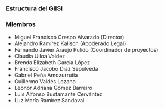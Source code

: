 
### Estructura del GIISI

### Miembros

* Miguel Francisco Crespo Alvarado (Director)
* Alejandro Ramírez Kalisch (Apoderado Legal)
* Fernando Javier Araujo Pulido (Coordinador de proyectos)
* Claudia Ulloa Valdez
* Brenda Elizabeth García López
* Francisco Jacobo Díaz Sepúlveda
* Gabriel Peña Amozurrutia
* Guillermo Valdés Lozano
* Leonor Adriana Gómez Barreiro
* Luis Alfonso Bustamante Cervántez
* Luz María Ramírez Sandoval

